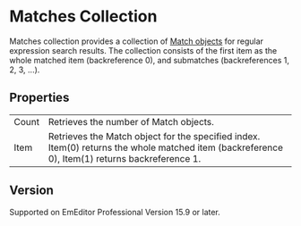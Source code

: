 # Matches Collection

Matches collection provides a collection of [Match objects](../match/index) for regular expression search results. The collection consists of the first item as the whole matched item (backreference 0), and submatches (backreferences 1, 2, 3, ...).

## Properties

|     |     |
| --- | --- |
|Count | Retrieves the number of Match objects. |
|Item | Retrieves the Match object for the specified index. Item(0) returns the whole matched item (backreference 0), Item(1) returns backreference 1. |

## Version

Supported on EmEditor Professional Version 15.9 or later.

